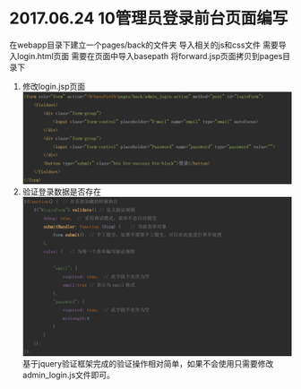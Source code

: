 # 2017.06.24 10管理员登录前台页面编写
在webapp目录下建立一个pages/back的文件夹
导入相关的js和css文件
需要导入login.html页面
需要在页面中导入basepath
将forward.jsp页面拷贝到pages目录下

1. 修改login.jsp页面  
	![](../images/28.jpg)  
2. 验证登录数据是否存在
	![](../images/29.jpg)  
	基于jquery验证框架完成的验证操作相对简单，如果不会使用只需要修改admin_login.js文件即可。  